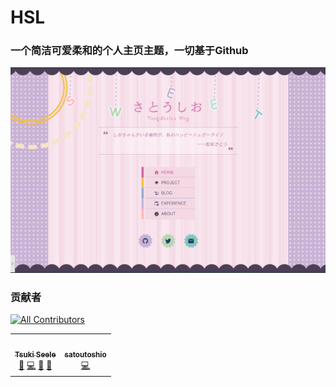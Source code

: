 # HSL

### 一个简洁可爱柔和的个人主页主题，一切基于Github


![](./preview/preview_1.png)

### 贡献者
<!-- ALL-CONTRIBUTORS-BADGE:START - Do not remove or modify this section -->
[![All Contributors](https://img.shields.io/badge/all_contributors-2-teal.svg?style=for-the-badge&logo=appveyor)](#contributors)
<!-- ALL-CONTRIBUTORS-BADGE:END --> 

<!-- ALL-CONTRIBUTORS-LIST:START - Do not remove or modify this section -->
<!-- prettier-ignore-start -->
<!-- markdownlint-disable -->
<table>
  <tr>
    <td align="center"><a href="http://tsukiseele.com"><img src="https://avatars.githubusercontent.com/u/28500231?v=4?s=100" width="100px;" alt=""/><br /><sub><b>Tsuki Seele</b></sub></a><br /><a href="#design-tsukiseele" title="Design">🎨</a> <a href="https://github.com/tsukiseele/Watora/commits?author=tsukiseele" title="Code">💻</a> <a href="https://github.com/tsukiseele/Watora/issues?q=author%3Atsukiseele" title="Bug reports">🐛</a> <a href="https://github.com/tsukiseele/Watora/commits?author=tsukiseele" title="Documentation">📖</a></td>
    <td align="center"><a href="https://github.com/satoutoshio"><img src="https://avatars.githubusercontent.com/u/88788387?v=4?s=100" width="100px;" alt=""/><br /><sub><b>satoutoshio</b></sub></a><br /><a href="https://github.com/tsukiseele/Watora/commits?author=satoutoshio" title="Code">💻</a></td>
  </tr>
</table>

<!-- markdownlint-restore -->
<!-- prettier-ignore-end -->

<!-- ALL-CONTRIBUTORS-LIST:END -->